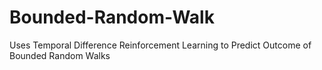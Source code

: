 # Bounded-Random-Walk
Uses Temporal Difference Reinforcement Learning to Predict Outcome of Bounded Random Walks
